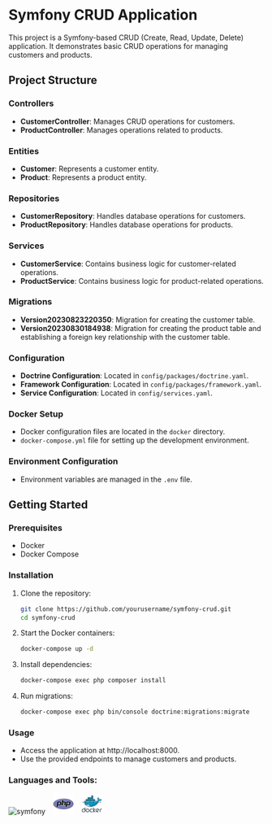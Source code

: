 <!-- <a href="https://symfony.com" target="_blank" rel="noreferrer"> <img src="https://symfony.com/logos/symfony_black_03.svg" alt="symfony" width="100%" height="100"/> </a> -->

# Symfony CRUD Application

This project is a Symfony-based CRUD (Create, Read, Update, Delete) application. It demonstrates basic CRUD operations for managing customers and products.

## Project Structure

### Controllers

- **CustomerController**: Manages CRUD operations for customers.
- **ProductController**: Manages operations related to products.

### Entities

- **Customer**: Represents a customer entity.
- **Product**: Represents a product entity.

### Repositories

- **CustomerRepository**: Handles database operations for customers.
- **ProductRepository**: Handles database operations for products.

### Services

- **CustomerService**: Contains business logic for customer-related operations.
- **ProductService**: Contains business logic for product-related operations.

### Migrations

- **Version20230823220350**: Migration for creating the customer table.
- **Version20230830184938**: Migration for creating the product table and establishing a foreign key relationship with the customer table.

### Configuration

- **Doctrine Configuration**: Located in `config/packages/doctrine.yaml`.
- **Framework Configuration**: Located in `config/packages/framework.yaml`.
- **Service Configuration**: Located in `config/services.yaml`.

### Docker Setup

- Docker configuration files are located in the `docker` directory.
- `docker-compose.yml` file for setting up the development environment.

### Environment Configuration

- Environment variables are managed in the `.env` file.

## Getting Started

### Prerequisites

- Docker
- Docker Compose

### Installation

1. Clone the repository:
   ```bash
   git clone https://github.com/yourusername/symfony-crud.git
   cd symfony-crud
   ```
2. Start the Docker containers:
   ```bash
   docker-compose up -d
   ```
3. Install dependencies:
   ```bash
   docker-compose exec php composer install
   ```
4. Run migrations:
   ```bash
   docker-compose exec php bin/console doctrine:migrations:migrate
   ```

### Usage

- Access the application at http://localhost:8000.
- Use the provided endpoints to manage customers and products.

<h3 align="left">Languages and Tools:</h3>
<p align="left">
   <span> 
      <img src="https://symfony.com/logos/symfony_black_03.svg" alt="symfony" width="40" height="40"/>
   </span> 
   &nbsp;&nbsp;
   <span>
      <img src="https://raw.githubusercontent.com/devicons/devicon/master/icons/php/php-original.svg" alt="php" width="40" height="40"/> </span>
   <span> 
   &nbsp;&nbsp;
      <img src="https://raw.githubusercontent.com/devicons/devicon/master/icons/docker/docker-original-wordmark.svg" alt="docker" width="40" height="40"/> 
   </span> </p>
